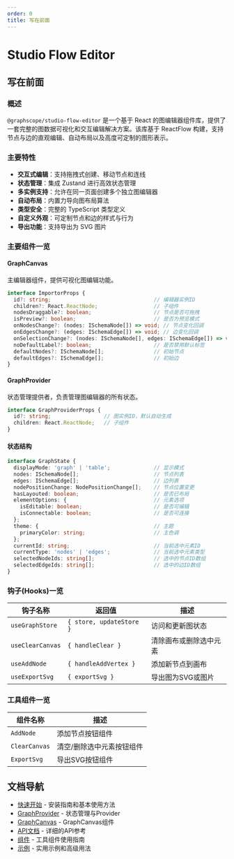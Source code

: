 ```yaml
---
order: 0
title: 写在前面
---
```


# Studio Flow Editor

## 写在前面

### 概述

`@graphscope/studio-flow-editor` 是一个基于 React 的图编辑器组件库，提供了一套完整的图数据可视化和交互编辑解决方案。该库基于 ReactFlow 构建，支持节点与边的直观编辑、自动布局以及高度可定制的图形表示。

### 主要特性

- **交互式编辑**：支持拖拽式创建、移动节点和连线
- **状态管理**：集成 Zustand 进行高效状态管理
- **多实例支持**：允许在同一页面创建多个独立图编辑器
- **自动布局**：内置力导向图布局算法
- **类型安全**：完整的 TypeScript 类型定义
- **自定义外观**：可定制节点和边的样式与行为
- **导出功能**：支持导出为 SVG 图片

### 主要组件一览

#### GraphCanvas

主编辑器组件，提供可视化图编辑功能。

```typescript
interface ImportorProps {
  id?: string;                                 // 编辑器实例ID
  children?: React.ReactNode;                  // 子组件
  nodesDraggable?: boolean;                    // 节点是否可拖拽
  isPreview?: boolean;                         // 是否为预览模式
  onNodesChange?: (nodes: ISchemaNode[]) => void; // 节点变化回调
  onEdgesChange?: (edges: ISchemaEdge[]) => void; // 边变化回调
  onSelectionChange?: (nodes: ISchemaNode[], edges: ISchemaEdge[]) => void; // 选择变化回调
  noDefaultLabel?: boolean;                    // 是否禁用默认标签
  defaultNodes?: ISchemaNode[];                // 初始节点
  defaultEdges?: ISchemaEdge[];                // 初始边
}
```

#### GraphProvider 

状态管理提供者，负责管理图编辑器的所有状态。

```typescript
interface GraphProviderProps {
  id?: string;                 // 图实例ID，默认自动生成
  children: React.ReactNode;   // 子组件
}
```

#### 状态结构

```typescript
interface GraphState {
  displayMode: 'graph' | 'table';              // 显示模式
  nodes: ISchemaNode[];                        // 节点列表
  edges: ISchemaEdge[];                        // 边列表
  nodePositionChange: NodePositionChange[];    // 节点位置变更
  hasLayouted: boolean;                        // 是否已布局
  elementOptions: {                            // 元素选项
    isEditable: boolean;                       // 是否可编辑
    isConnectable: boolean;                    // 是否可连接
  };
  theme: {                                     // 主题
    primaryColor: string;                      // 主色调
  };
  currentId: string;                           // 当前选中元素ID
  currentType: 'nodes' | 'edges';              // 当前选中元素类型
  selectedNodeIds: string[];                   // 选中的节点ID数组
  selectedEdgeIds: string[];                   // 选中的边ID数组
}
```

### 钩子(Hooks)一览

| 钩子名称 | 返回值 | 描述 |
|---------|-------|------|
| `useGraphStore` | `{ store, updateStore }` | 访问和更新图状态 |
| `useClearCanvas` | `{ handleClear }` | 清除画布或删除选中元素 |
| `useAddNode` | `{ handleAddVertex }` | 添加新节点到画布 |
| `useExportSvg` | `{ exportSvg }` | 导出图为SVG或图片 |

### 工具组件一览

| 组件名称 | 描述 |
|---------|------|
| `AddNode` | 添加节点按钮组件 |
| `ClearCanvas` | 清空/删除选中元素按钮组件 |
| `ExportSvg` | 导出SVG按钮组件 |

## 文档导航

- [快速开始](/floweditors/quick-start) - 安装指南和基本使用方法
- [GraphProvider](/floweditors/provider) - 状态管理与Provider
- [GraphCanvas](/floweditors/graph-canvas) - GraphCanvas组件
- [API文档](/floweditors/api) - 详细的API参考
- [组件](/floweditors/components) - 工具组件使用指南
- [示例](/floweditors/demos) - 实用示例和高级用法
